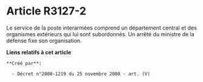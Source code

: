 # Article R3127-2

Le service de la poste interarmées comprend un département central et des organismes extérieurs qui lui sont subordonnés. Un
arrêté du ministre de la défense fixe son organisation.

**Liens relatifs à cet article**

	**Créé par**:

	  - Décret n°2008-1219 du 25 novembre 2008 - art. (V)

